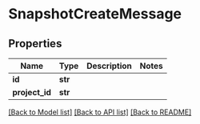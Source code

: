 # SnapshotCreateMessage

## Properties
Name | Type | Description | Notes
------------ | ------------- | ------------- | -------------
**id** | **str** |  | 
**project_id** | **str** |  | 

[[Back to Model list]](../README.md#documentation-for-models) [[Back to API list]](../README.md#documentation-for-api-endpoints) [[Back to README]](../README.md)



